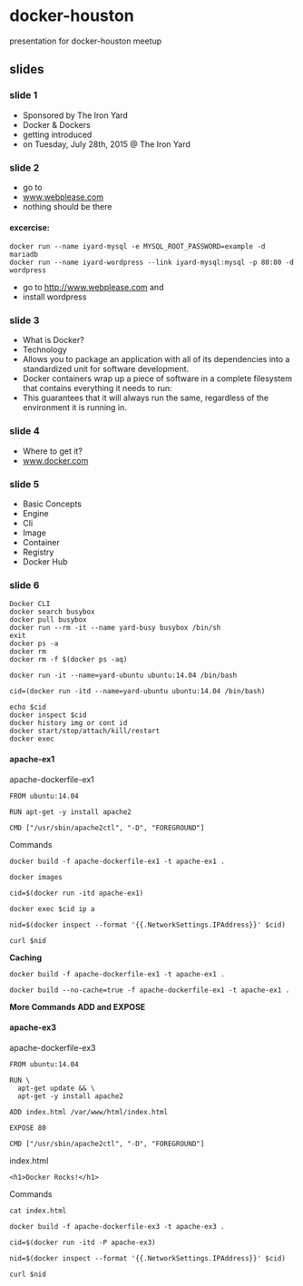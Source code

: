 # docker-houston
presentation for docker-houston meetup

## slides

### slide 1
* Sponsored by The Iron Yard
* Docker & Dockers
* getting introduced
* on Tuesday, July 28th, 2015 @ The Iron Yard

### slide 2
* go to 
* www.webplease.com
* nothing should be there

#### excercise:
```
docker run --name iyard-mysql -e MYSQL_ROOT_PASSWORD=example -d mariadb
docker run --name iyard-wordpress --link iyard-mysql:mysql -p 80:80 -d wordpress
```

* go to  http://www.webplease.com and 
* install wordpress

### slide 3
* What is Docker?
* Technology
* Allows you to package an application with all of its dependencies into a standardized unit for software development.
* Docker containers wrap up a piece of software in a complete filesystem that contains everything it needs to run: 
* This guarantees that it will always run the same, regardless of the environment it is running in.

### slide 4
* Where to get it?
* www.docker.com


### slide 5
* Basic Concepts
* Engine
* Cli
* Image
* Container
* Registry
* Docker Hub


### slide 6
```
Docker CLI
docker search busybox
docker pull busybox
docker run --rm -it --name yard-busy busybox /bin/sh
exit
docker ps -a
docker rm
docker rm -f $(docker ps -aq)

docker run -it --name=yard-ubuntu ubuntu:14.04 /bin/bash

cid=(docker run -itd --name=yard-ubuntu ubuntu:14.04 /bin/bash)

echo $cid
docker inspect $cid
docker history img or cont id
docker start/stop/attach/kill/restart
docker exec
```
#### apache-ex1
apache-dockerfile-ex1
```
FROM ubuntu:14.04

RUN apt-get -y install apache2 

CMD ["/usr/sbin/apache2ctl", "-D", "FOREGROUND"]
```
Commands
```
docker build -f apache-dockerfile-ex1 -t apache-ex1 .

docker images

cid=$(docker run -itd apache-ex1)

docker exec $cid ip a

nid=$(docker inspect --format '{{.NetworkSettings.IPAddress}}' $cid)

curl $nid
```
**Caching**
```
docker build -f apache-dockerfile-ex1 -t apache-ex1 .

docker build --no-cache=true -f apache-dockerfile-ex1 -t apache-ex1 .
```
**More Commands ADD and EXPOSE**

#### apache-ex3
apache-dockerfile-ex3
```
FROM ubuntu:14.04

RUN \
  apt-get update && \
  apt-get -y install apache2 

ADD index.html /var/www/html/index.html

EXPOSE 80 

CMD ["/usr/sbin/apache2ctl", "-D", "FOREGROUND"]
```

index.html

```
<h1>Docker Rocks!</h1>
```

Commands

```
cat index.html 

docker build -f apache-dockerfile-ex3 -t apache-ex3 .

cid=$(docker run -itd -P apache-ex3)

nid=$(docker inspect --format '{{.NetworkSettings.IPAddress}}' $cid)

curl $nid
```
